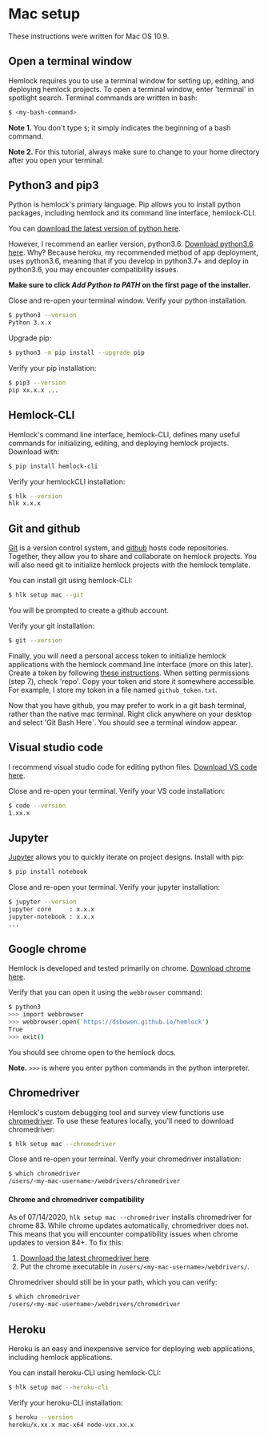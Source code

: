 # Mac setup

These instructions were written for Mac OS 10.9.

## Open a terminal window

Hemlock requires you to use a terminal window for setting up, editing, and deploying hemlock projects. To open a terminal window, enter 'terminal' in spotlight search. Terminal commands are written in bash:

```bash
$ <my-bash-command>
```

**Note 1.** You don't type `$`; it simply indicates the beginning of a bash command.

**Note 2.** For this tutorial, always make sure to change to your home directory after you open your terminal.

## Python3 and pip3

Python is hemlock's primary language. Pip allows you to install python packages, including hemlock and its command line interface, hemlock-CLI.

You can [download the latest version of python here](https://www.python.org/downloads/). 

However, I recommend an earlier version, python3.6. [Download python3.6 here](https://www.python.org/ftp/python/3.6.8/python-3.6.8-macosx10.9.pkg). Why? Because heroku, my recommended method of app deployment, uses python3.6, meaning that if you develop in python3.7+ and deploy in python3.6, you may encounter compatibility issues.

**Make sure to click *Add Python to PATH* on the first page of the installer.**

Close and re-open your terminal window. Verify your python installation.

```bash
$ python3 --version
Python 3.x.x
```

Upgrade pip:

```bash
$ python3 -m pip install --upgrade pip
```

Verify your pip installation:

```bash
$ pip3 --version
pip xx.x.x ...
```

## Hemlock-CLI

Hemlock's command line interface, hemlock-CLI, defines many useful commands for initializing, editing, and deploying hemlock projects. Download with:

```bash
$ pip install hemlock-cli
```

Verify your hemlockCLI installation:

```bash
$ hlk --version
hlk x.x.x
```

## Git and github

[Git](https://git-scm.com/) is a version control system, and [github](https://github.com/) hosts code repositories. Together, they allow you to share and collaborate on hemlock projects. You will also need git to initialize hemlock projects with the hemlock template.

You can install git using hemlock-CLI:

```bash
$ hlk setup mac --git
```

You will be prompted to create a github account.

Verify your git installation:

```bash
$ git --version
```

Finally, you will need a personal access token to initialize hemlock applications with the hemlock command line interface (more on this later). Create a token by following [these instructions](https://docs.github.com/en/github/authenticating-to-github/creating-a-personal-access-token). When setting permissions (step 7), check 'repo'. Copy your token and store it somewhere accessible. For example, I store my token in a file named `github_token.txt`.

Now that you have github, you may prefer to work in a git bash terminal, rather than the native mac terminal. Right click anywhere on your desktop and select 'Git Bash Here`. You should see a terminal window appear.

## Visual studio code

I recommend visual studio code for editing python files. [Download VS code here](https://code.visualstudio.com/).

Close and re-open your terminal. Verify your VS code installation:

```bash
$ code --version
1.xx.x
```

## Jupyter

[Jupyter](https://jupyter.org/) allows you to quickly iterate on project designs. Install with pip:

```bash
$ pip install notebook
```

Close and re-open your terminal. Verify your jupyter installation:

```bash
$ jupyter --version
jupyter core     : x.x.x
jupyter-notebook : x.x.x
...
```

## Google chrome

Hemlock is developed and tested primarily on chrome. [Download chrome here](https://www.google.com/chrome/).

Verify that you can open it using the `webbrowser` command:

```bash
$ python3
>>> import webbrowser
>>> webbrowser.open('https://dsbowen.github.io/hemlock')
True
>>> exit()
```

You should see chrome open to the hemlock docs.

**Note.** `>>>` is where you enter python commands in the python interpreter.

## Chromedriver

Hemlock's custom debugging tool and survey view functions use [chromedriver](https://chromedriver.chromium.org/downloads). To use these features locally, you'll need to download chromedriver:

```bash
$ hlk setup mac --chromedriver
```

Close and re-open your terminal. Verify your chromedriver installation:

```bash
$ which chromedriver
/users/<my-mac-username>/webdrivers/chromedriver
```

#### Chrome and chromedriver compatibility

As of 07/14/2020, `hlk setup mac --chromedriver` installs chromedriver for chrome 83. While chrome updates automatically, chromedriver does not. This means that you will encounter compatibility issues when chrome updates to version 84+. To fix this:

1. [Download the latest chromedriver here](https://chromedriver.chromium.org/downloads).
2. Put the chrome executable in `/users/<my-mac-username>/webdrivers/`.

Chromedriver should still be in your path, which you can verify:

```bash
$ which chromedriver
/users/<my-mac-username>/webdrivers/chromedriver
```

## Heroku

Heroku is an easy and inexpensive service for deploying web applications, including hemlock applications.

You can install heroku-CLI using hemlock-CLI:

```bash
$ hlk setup mac --heroku-cli
```

Verify your heroku-CLI installation:

```bash
$ heroku --version
heroku/x.xx.x mac-x64 node-vxx.xx.x
```